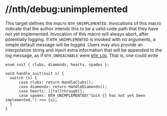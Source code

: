# //nth/debug:unimplemented

This target defines the macro `NTH_UNIMPLEMENTED`. Invocations of this macro indicate that the
author intends this to be a valid code path that they have not yet implemented. Invocation of this
macro will always abort, after potentially logging. if `NTH_UNIMPLEMENTED` is invoked with no
arguments, a simple default message will be logged. Users may also provide an interpolation string
and inject extra information that will be appended to the log message, as if `NTH_UNREACHABLE` were
[`NTH_LOG`](/debug/log). That is, one could write

```
enum suit { clubs, diamonds, hearts, spades };

void handle_suit(suit s) {
  switch (s) {
      case clubs: return HandleClubs();
      case diamonds: return HandleDiamonds();
      case hearts: [[fallthrough]];
      case spades: NTH_UNIMPLEMENTED("Suit {} has not yet been implemented.") <<= {s};
  }
}
```
